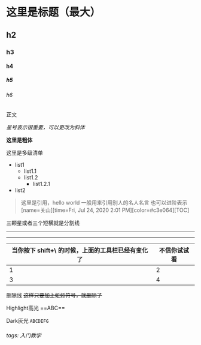 

# 这里是标题（最大）
## h2
### h3
#### h4
##### h5
###### h6


正文


*星号表示很重要，可以更改为斜体*


**这里是粗体**


这里是多级清单
- list1
  - list1.1
  - list1.2
    - list1.2.1
- list2


>这里是引用，hello world
>一般用来引用别人的名人名言
>也可以进阶表示[name=关山][time=Fri, Jul 24, 2020 2:01 PM][color=#c3e064][TOC]


三颗星或者三个短横就是分割线
***
---



| 当你按下 shift+\ 的时候，上面的工具栏已经有变化了 | 不信你试试看 |
| ------------------------------------------------- | ------------ |
| 1                                                 | 2            |
| 3                                                 | 4            |


删除线
~~这样只要加上蚯蚓符号，就删除了~~

Highlight高光
==ABC==

Dark灰光
`ABCDEFG`

###### tags: 入门教学
